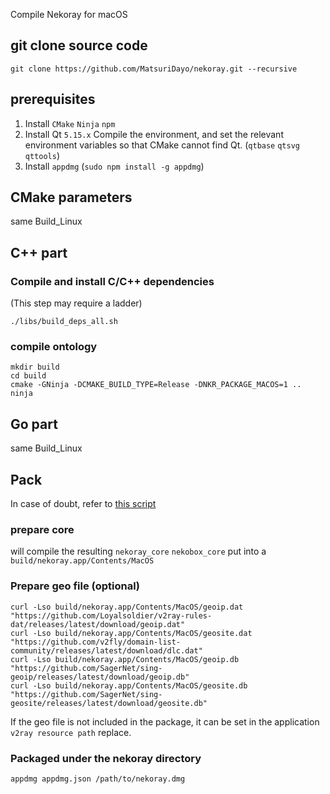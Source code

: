 Compile Nekoray for macOS

## git clone source code

```
git clone https://github.com/MatsuriDayo/nekoray.git --recursive
```

## prerequisites

1. Install `CMake` `Ninja` `npm`
2. Install Qt `5.15.x` Compile the environment, and set the relevant environment variables so that CMake cannot find Qt. (`qtbase` `qtsvg` `qttools`)
3. Install `appdmg` (`sudo npm install -g appdmg`)

## CMake parameters

same Build_Linux

## C++ part

### Compile and install C/C++ dependencies

(This step may require a ladder)

```shell
./libs/build_deps_all.sh
```

### compile ontology

```shell
mkdir build
cd build
cmake -GNinja -DCMAKE_BUILD_TYPE=Release -DNKR_PACKAGE_MACOS=1 ..
ninja
```

## Go part

same Build_Linux

## Pack

In case of doubt, refer to [this script](https://github.com/MatsuriDayo/nekoray/blob/main/libs/deploy_macos.sh)

### prepare core

will compile the resulting `nekoray_core` `nekobox_core` put into a `build/nekoray.app/Contents/MacOS`

### Prepare geo file (optional)

```shell
curl -Lso build/nekoray.app/Contents/MacOS/geoip.dat "https://github.com/Loyalsoldier/v2ray-rules-dat/releases/latest/download/geoip.dat"
curl -Lso build/nekoray.app/Contents/MacOS/geosite.dat "https://github.com/v2fly/domain-list-community/releases/latest/download/dlc.dat"
curl -Lso build/nekoray.app/Contents/MacOS/geoip.db "https://github.com/SagerNet/sing-geoip/releases/latest/download/geoip.db"
curl -Lso build/nekoray.app/Contents/MacOS/geosite.db "https://github.com/SagerNet/sing-geosite/releases/latest/download/geosite.db"
```

If the geo file is not included in the package, it can be set in the application `v2ray resource path` replace.

### Packaged under the nekoray directory

```shell
appdmg appdmg.json /path/to/nekoray.dmg
```
